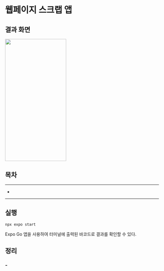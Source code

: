 # 웹페이지 스크랩 앱

## 결과 화면

<img src="" width="200" height="400">

## 목차

---

- [](#)

---

## 실행

```
npx expo start
```

Expo Go 앱을 사용하여 터미널에 출력된 바코드로 결과를 확인할 수 있다.

## 정리

### -
